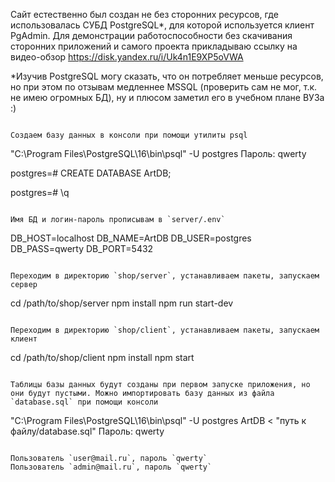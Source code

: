 Сайт естественно был создан не без сторонних ресурсов, где использовалась СУБД PostgreSQL*, для которой используется клиент PgAdmin.
Для демонстрации работоспособности без скачивания сторонних приложений и самого проекта прикладываю ссылку на видео-обзор
https://disk.yandex.ru/i/Uk4n1E9XP5oVWA

*Изучив PostgreSQL могу сказать, что он потребляет меньше ресурсов, но при этом по отзывам медленнее MSSQL (проверить сам не мог, т.к. не имею огромных БД), ну и плюсом заметил его в учебном плане ВУЗа :)
```

Создаем базу данных в консоли при помощи утилиты psql

```
"C:\Program Files\PostgreSQL\16\bin\psql" -U postgres
Пароль: qwerty

postgres=# CREATE DATABASE ArtDB;

postgres=# \q
```

Имя БД и логин-пароль прописывам в `server/.env`

```
DB_HOST=localhost
DB_NAME=ArtDB
DB_USER=postgres
DB_PASS=qwerty
DB_PORT=5432
```

Переходим в директорию `shop/server`, устанавливаем пакеты, запускаем сервер

```
cd /path/to/shop/server
npm install
npm run start-dev
```

Переходим в директорию `shop/client`, устанавливаем пакеты, запускаем клиент

```
cd /path/to/shop/client
npm install
npm start
```

Таблицы базы данных будут созданы при первом запуске приложения, но они будут пустыми. Можно импортировать базу данных из файла `database.sql` при помощи консоли

```
"C:\Program Files\PostgreSQL\16\bin\psql" -U postgres ArtDB < "путь к файлу/database.sql"
Пароль: qwerty

```

Пользователь `user@mail.ru`, пароль `qwerty`
Пользователь `admin@mail.ru`, пароль `qwerty`

